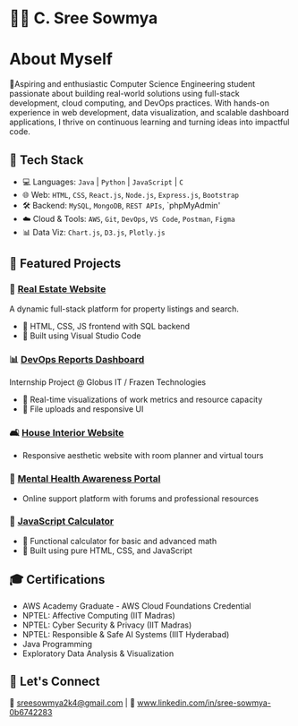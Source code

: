 # 👩‍💻 C. Sree Sowmya

#  About Myself

🚀Aspiring and enthusiastic Computer Science Engineering student passionate about building real-world solutions using full-stack development, cloud computing, and DevOps practices. With hands-on experience in web development, data visualization, and scalable dashboard applications, I thrive on continuous learning and turning ideas into impactful code.

## 🔧 Tech Stack
- 💻 Languages: `Java` | `Python` | `JavaScript` | `C`
- 🌐 Web: `HTML`, `CSS`, `React.js`, `Node.js`, `Express.js`, `Bootstrap`
- 🛠️ Backend: `MySQL`, `MongoDB`, `REST APIs`, `phpMyAdmin'
- ☁️ Cloud & Tools: `AWS`, `Git`, `DevOps`, `VS Code`, `Postman`, `Figma`
- 📊 Data Viz: `Chart.js`, `D3.js`, `Plotly.js`


## 📂 Featured Projects

### 🏡 [Real Estate Website](#)
A dynamic full-stack platform for property listings and search.
- 🔹 HTML, CSS, JS frontend with SQL backend
- 🔹 Built using Visual Studio Code

### 📊 [DevOps Reports Dashboard](#)
Internship Project @ Globus IT / Frazen Technologies
- 🔹 Real-time visualizations of work metrics and resource capacity
- 🔹 File uploads and responsive UI

### 🛋️ [House Interior Website](#)
- Responsive aesthetic website with room planner and virtual tours

### 🧠 [Mental Health Awareness Portal](#)
- Online support platform with forums and professional resources

### 🧮 [JavaScript Calculator](#)
- 🔹 Functional calculator for basic and advanced math
- 🔹 Built using pure HTML, CSS, and JavaScript


## 🎓 Certifications
- AWS Academy Graduate - AWS Cloud Foundations Credential
- NPTEL: Affective Computing (IIT Madras)
- NPTEL: Cyber Security & Privacy (IIT Madras)
- NPTEL: Responsible & Safe AI Systems (IIIT Hyderabad)
- Java Programming
- Exploratory Data Analysis & Visualization
  

## 🌟 Let's Connect
📧 sreesowmya2k4@gmail.com | 🔗 www.linkedin.com/in/sree-sowmya-0b6742283
